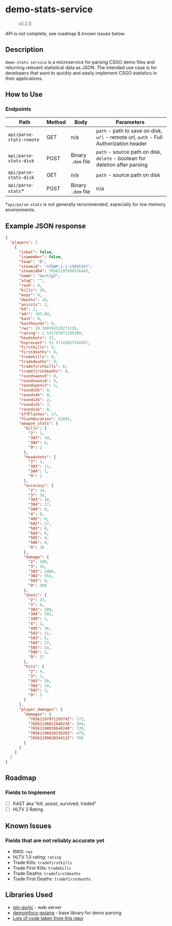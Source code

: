 # demo-stats-service

> v0.2.0

API is not complete, see roadmap & known issues below.

## Description

`demo-stats-service` is a microservice for parsing CSGO demo files and returning relevant statistical data as JSON. The
intended use case is for developers that want to quickly and easily implement CSGO statistics in their applications.

## How to Use
### Endpoints
|Path|Method|Body|Parameters|
|---|---|---|---|
|`api/parse-stats-remote`|GET| n/a|`path` - path to save on disk, `url` - remote url, `auth` - Full Authorization header|
|`api/parse-stats-disk`|POST| Binary `.dem` file|`path` - source path on disk, `delete` - boolean for deletion after parsing |
|`api/parse-stats-disk`|GET| n/a|`path` - source path on disk |
|`api/parse-stats`*|POST|Binary `.dem` file| n/a|

*`api/parse-stats` is not generally recommended, especially for low memory environments.

## Example JSON response

```json
{
  "players": [
    {
      "isbot": false,
      "isamember": false,
      "team": "B",
      "steamid": "STEAM_1:1:15055357",
      "steamid64": 76561197990376443,
      "name": "mart1g3",
      "atag": "",
      "rank": 0,
      "kills": 28,
      "mvps": 0,
      "deaths": 14,
      "assists": 2,
      "kd": 2,
      "adr": 103.04,
      "kast": 0,
      "kastRounds": 0,
      "rws": 10.590703528271126,
      "rating": 1.531787871295369,
      "headshots": 15,
      "hsprecent": 53.57142857142857,
      "firstkills": 5,
      "firstdeaths": 4,
      "tradekills": 0,
      "tradedeaths": 0,
      "tradefirstkills": 0,
      "tradefirstdeaths": 0,
      "roundswonv5": 0,
      "roundswonv4": 0,
      "roundswonv3": 1,
      "rounds5k": 0,
      "rounds4k": 0,
      "rounds3k": 2,
      "rounds2k": 7,
      "rounds1k": 8,
      "effFlashes": 17,
      "flashDuration": 81894,
      "weapon_stats": {
        "kills": {
          "2": 1,
          "303": 19,
          "304": 6,
          "9": 2
        },
        "headshots": {
          "2": 1,
          "303": 11,
          "304": 1,
          "9": 2
        },
        "accuracy": {
          "2": 14,
          "3": 16,
          "303": 16,
          "304": 17,
          "309": 0,
          "4": 0,
          "405": 0,
          "502": 27,
          "503": 0,
          "504": 0,
          "505": 0,
          "506": 0,
          "9": 18
        },
        "damage": {
          "2": 180,
          "3": 25,
          "303": 2486,
          "304": 654,
          "502": 6,
          "9": 308
        },
        "shots": {
          "2": 27,
          "3": 6,
          "303": 289,
          "304": 102,
          "309": 1,
          "4": 2,
          "405": 36,
          "502": 11,
          "503": 6,
          "504": 27,
          "505": 14,
          "506": 1,
          "9": 27
        },
        "hits": {
          "2": 4,
          "3": 1,
          "303": 50,
          "304": 18,
          "502": 3,
          "9": 5
        }
      },
      "player_damages": {
        "damages": {
          "76561197971293742": 173,
          "76561198012040228": 504,
          "76561198019648240": 720,
          "76561198028320203": 479,
          "76561199020244132": 700
        }
      }
    }
  ]
}
```

## Roadmap

### Fields to Implement

- [ ] KAST aka "kill, assist, survived, traded"
- [ ] HLTV 2 Rating

## Known Issues

### Fields that are not reliably accurate yet

- RWS: `rws`
- HLTV 1.0 rating: `rating`
- Trade Kills: `tradefirstkills`
- Trade First Kills: `tradekills`
- Trade Deaths: `tradefirstdeaths`
- Trade First Deaths: `tradefirstdeaths`

## Libraries Used

- [gin-gonic](https://github.com/gin-gonic/) - web server
- [demoinfocs-golang](https://github.com/markus-wa/demoinfocs-golang) - base library for demo parsing
- [Lots of code taken from this repo](https://github.com/megaclan3000/megaclan3000)
